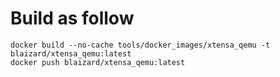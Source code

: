 # Build as follow

```
docker build --no-cache tools/docker_images/xtensa_qemu -t blaizard/xtensa_qemu:latest
docker push blaizard/xtensa_qemu:latest
```
